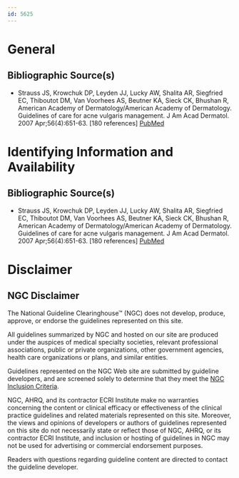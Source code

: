 ```yaml
---
id: 5625
---
```


# General

## Bibliographic Source(s)

- Strauss JS, Krowchuk DP, Leyden JJ, Lucky AW, Shalita AR, Siegfried EC, Thiboutot DM, Van Voorhees AS, Beutner KA, Sieck CK, Bhushan R, American Academy of Dermatology/American Academy of Dermatology. Guidelines of care for acne vulgaris management. J Am Acad Dermatol. 2007 Apr;56(4):651-63. [180 references] [ PubMed ](http://www.ncbi.nlm.nih.gov/entrez/query.fcgi?cmd=Retrieve&db=pubmed&dopt=Abstract&list_uids=17276540)

# Identifying Information and Availability

## Bibliographic Source(s)

- Strauss JS, Krowchuk DP, Leyden JJ, Lucky AW, Shalita AR, Siegfried EC, Thiboutot DM, Van Voorhees AS, Beutner KA, Sieck CK, Bhushan R, American Academy of Dermatology/American Academy of Dermatology. Guidelines of care for acne vulgaris management. J Am Acad Dermatol. 2007 Apr;56(4):651-63. [180 references] [ PubMed ](http://www.ncbi.nlm.nih.gov/entrez/query.fcgi?cmd=Retrieve&db=pubmed&dopt=Abstract&list_uids=17276540)

# Disclaimer

## NGC Disclaimer

The National Guideline Clearinghouse™ (NGC) does not develop, produce, approve, or endorse the guidelines represented on this site.

All guidelines summarized by NGC and hosted on our site are produced under the auspices of medical specialty societies, relevant professional associations, public or private organizations, other government agencies, health care organizations or plans, and similar entities.

Guidelines represented on the NGC Web site are submitted by guideline developers, and are screened solely to determine that they meet the [NGC Inclusion Criteria](/help-and-about/summaries/inclusion-criteria).

NGC, AHRQ, and its contractor ECRI Institute make no warranties concerning the content or clinical efficacy or effectiveness of the clinical practice guidelines and related materials represented on this site. Moreover, the views and opinions of developers or authors of guidelines represented on this site do not necessarily state or reflect those of NGC, AHRQ, or its contractor ECRI Institute, and inclusion or hosting of guidelines in NGC may not be used for advertising or commercial endorsement purposes.

Readers with questions regarding guideline content are directed to contact the guideline developer.


